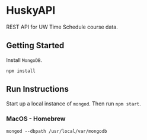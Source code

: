 # HuskyAPI
REST API for UW Time Schedule course data.

## Getting Started

Install `MongoDB`.

```
npm install
```


## Run Instructions

Start up a local instance of `mongod`.
Then run `npm start`.
### MacOS - Homebrew
`mongod --dbpath /usr/local/var/mongodb`



